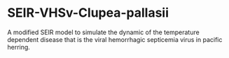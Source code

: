 # SEIR-VHSv-Clupea-pallasii
A modified SEIR model to simulate the dynamic of the temperature dependent disease that is the viral hemorrhagic septicemia virus in pacific herring.
